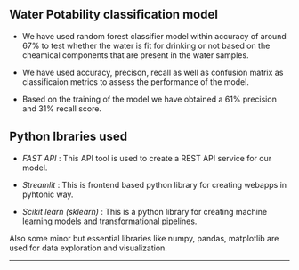 ## Water Potability classification model

- We have used random forest classifier model within accuracy of around 67% to test whether the water is fit for drinking or not based on the cheamical components that are present in the water samples.

- We have used accuracy, precison, recall as well as confusion matrix as classificaion metrics to assess the performance of the model.

- Based on the training of the model we have obtained a 61% precision and 31% recall score.


## Python lbraries used

- *FAST API* : This API tool is used to create a REST API service for our model.

- *Streamlit* : This is frontend based python library for creating webapps in pyhtonic way.

- *Scikit learn (sklearn)* : This is a python library for creating machine learning models and transformational pipelines.

Also some minor but essential libraries like numpy, pandas, matplotlib are used for data exploration and visualization.

---

